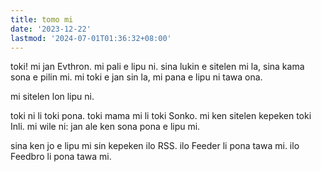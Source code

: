 ```yaml
---
title: tomo mi
date: '2023-12-22'
lastmod: '2024-07-01T01:36:32+08:00'
---
```

toki! mi jan Evthron. mi pali e lipu ni. sina lukin e sitelen mi la, sina kama sona e pilin mi. mi toki e jan sin la, mi pana e lipu ni tawa ona.

mi sitelen lon lipu ni.

toki ni li toki pona. toki mama mi li toki Sonko. mi ken sitelen kepeken toki Inli. mi wile ni: jan ale ken sona pona e lipu mi.

sina ken jo e lipu mi sin kepeken ilo RSS. ilo Feeder li pona tawa mi. ilo Feedbro li pona tawa mi.
